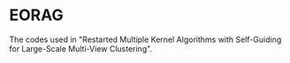 # EORAG
The codes used in "Restarted Multiple Kernel Algorithms with Self-Guiding for Large-Scale Multi-View Clustering".
